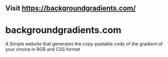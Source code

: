 ## Visit https://backgroundgradients.com/

# backgroundgradients.com
A Simple website that generates the copy-pastable code of the gradient of your choice in RGB and CSS format
